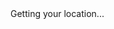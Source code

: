 <html>
  <head>
    <base target="_top">
    <script>
      function getLocation() {
        if (navigator.geolocation) {
          console.log('test')
          navigator.geolocation.getCurrentPosition(sendPosition);
          console.log('test2')
        } else {
          document.getElementById("status").innerHTML = "Geolocation is not supported by this browser.";
        }
      }

      function sendPosition(position) {
        google.script.run.withSuccessHandler(function(response) {
          document.getElementById("status").innerHTML = response;
        }).submitLocation(position.coords.latitude, position.coords.longitude);
      }
  </script>
  </head>
  <body onload="getLocation()">
    <div id="status">Getting your location...</div>
  </body>
</html>
